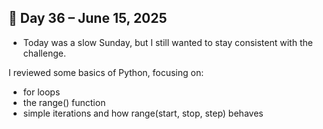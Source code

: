 ## 📅 Day 36 – June 15, 2025

- Today was a slow Sunday, but I still wanted to stay consistent with the challenge.

I reviewed some basics of Python, focusing on:

- for loops
- the range() function
- simple iterations and how range(start, stop, step) behaves
